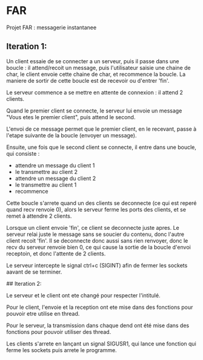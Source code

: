 # FAR
Projet FAR : messagerie instantanee

## Iteration 1:

Un client essaie de se connecter a un serveur, puis il passe dans une boucle : il attend/recoit un message, puis l'utilisateur saisie une chaine de char, le client envoie cette chaine de char, et recommence la boucle. La maniere de sortir de cette boucle est de recevoir ou d'entrer 'fin'.

Le serveur commence a se mettre en attente de connexion : il attend 2 clients.

Quand le premier client se connecte, le serveur lui envoie un message "Vous etes le premier client", puis attend le second.

L'envoi de ce message permet que le premier client, en le recevant, passe à l'etape suivante de la boucle (envoyer un message).

Ensuite, une fois que le second client se connecte, il entre dans une boucle, qui consiste :
 - attendre un message du client 1
 - le transmettre au client 2
 - attendre un message du client 2
 - le transmettre au client 1
 - recommence

Cette boucle s'arrete quand un des clients se deconnecte (ce qui est reperé quand recv renvoie 0), alors le serveur ferme les ports des clients, et se remet à attendre 2 clients.

Lorsque un client envoie 'fin', ce client se deconnecte juste apres. Le serveur relai juste le message sans se soucier du contenu, donc l'autre client recoit 'fin'. Il se deconnecte donc aussi sans rien renvoyer, donc le recv du serveur renvoie bien 0, ce qui cause la sortie de la boucle d'envoi receptoin, et donc l'attente de 2 clients.

Le serveur intercepte le signal ctrl+c (SIGINT) afin de fermer les sockets aavant de se terminer.

## Iteration 2:

Le serveur et le client ont ete changé pour respecter l'intitulé.

Pour le client, l'envoie et la reception ont ete mise dans des fonctions pour pouvoir etre utilise en thread.

Pour le serveur, la transmission dans chaque dend ont été mise dans des fonctions pour pouvoir utiliser des thread.

Les clients s'arrete en lançant un signal SIGUSR1, qui lance une fonction qui ferme les sockets puis arrete le programme.


